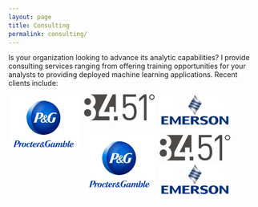 ```yaml
---
layout: page
title: Consulting
permalink: consulting/
---
```


Is your organization looking to advance its analytic capabilities?  I provide consulting services ranging from offering training opportunities for your analysts to providing deployed machine learning applications.  Recent clients include:



<img src="/public/images/consulting/maxresdefault.jpg" style="float: left; width: 28%; margin-right: 2%; margin-bottom: 0.5em; align=middle">
<img src="/public/images/consulting/CEU-F6iWAAAkY5c.png" style="float: left; width: 28%; margin-right: 2%; margin-bottom: 0.5em; align=middle">
<img src="/public/images/consulting/emerson-electric.jpg" style="float: left; width: 28%; margin-right: 2%; margin-bottom: 0.5em; align=middle" >
<img src="/public/images/consulting/maxresdefault.jpg" style="float: left; width: 28%; margin-right: 2%; margin-bottom: 0.5em; align=middle">
<img src="/public/images/consulting/CEU-F6iWAAAkY5c.png" style="float: left; width: 28%; margin-right: 2%; margin-bottom: 0.5em; align=middle">
<img src="/public/images/consulting/emerson-electric.jpg" style="float: left; width: 28%; margin-right: 2%; margin-bottom: 0.5em; align=middle" >

